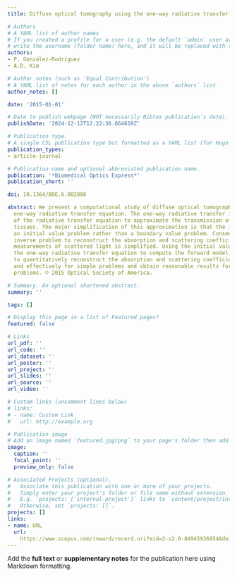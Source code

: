 ```yaml
---
title: Diffuse optical tomography using the one-way radiative transfer equation

# Authors
# A YAML list of author names
# If you created a profile for a user (e.g. the default `admin` user at `content/authors/admin/`), 
# write the username (folder name) here, and it will be replaced with their full name and linked to their profile.
authors:
- P. González-Rodríguez
- A.D. Kim

# Author notes (such as 'Equal Contribution')
# A YAML list of notes for each author in the above `authors` list
author_notes: []

date: '2015-01-01'

# Date to publish webpage (NOT necessarily Bibtex publication's date).
publishDate: '2024-12-12T12:22:36.664610Z'

# Publication type.
# A single CSL publication type but formatted as a YAML list (for Hugo requirements).
publication_types:
- article-journal

# Publication name and optional abbreviated publication name.
publication: '*Biomedical Optics Express*'
publication_short: ''

doi: 10.1364/BOE.6.002006

abstract: We present a computational study of diffuse optical tomography using the
  one-way radiative transfer equation. The one-way radiative transfer is a simplification
  of the radiative transfer equation to approximate the transmission of light through
  tissues. The major simplification of this approximation is that the intensity satisfies
  an initial value problem rather than a boundary value problem. Consequently, the
  inverse problem to reconstruct the absorption and scattering coefficients from transmission
  measurements of scattered light is simplified. Using the initial value problem for
  the one-way radiative transfer equation to compute the forward model, we are able
  to quantitatively reconstruct the absorption and scattering coefficients efficiently
  and effectively for simple problems and obtain reasonable results for complicated
  problems. © 2015 Optical Society of America.

# Summary. An optional shortened abstract.
summary: ''

tags: []

# Display this page in a list of Featured pages?
featured: false

# Links
url_pdf: ''
url_code: ''
url_dataset: ''
url_poster: ''
url_project: ''
url_slides: ''
url_source: ''
url_video: ''

# Custom links (uncomment lines below)
# links:
# - name: Custom Link
#   url: http://example.org

# Publication image
# Add an image named `featured.jpg/png` to your page's folder then add a caption below.
image:
  caption: ''
  focal_point: ''
  preview_only: false

# Associated Projects (optional).
#   Associate this publication with one or more of your projects.
#   Simply enter your project's folder or file name without extension.
#   E.g. `projects: ['internal-project']` links to `content/project/internal-project/index.md`.
#   Otherwise, set `projects: []`.
projects: []
links:
- name: URL
  url: 
    https://www.scopus.com/inward/record.uri?eid=2-s2.0-84945936854&doi=10.1364%2fBOE.6.002006&partnerID=40&md5=f85e602639244ed11b662203e7963e48
---
```


Add the **full text** or **supplementary notes** for the publication here using Markdown formatting.
